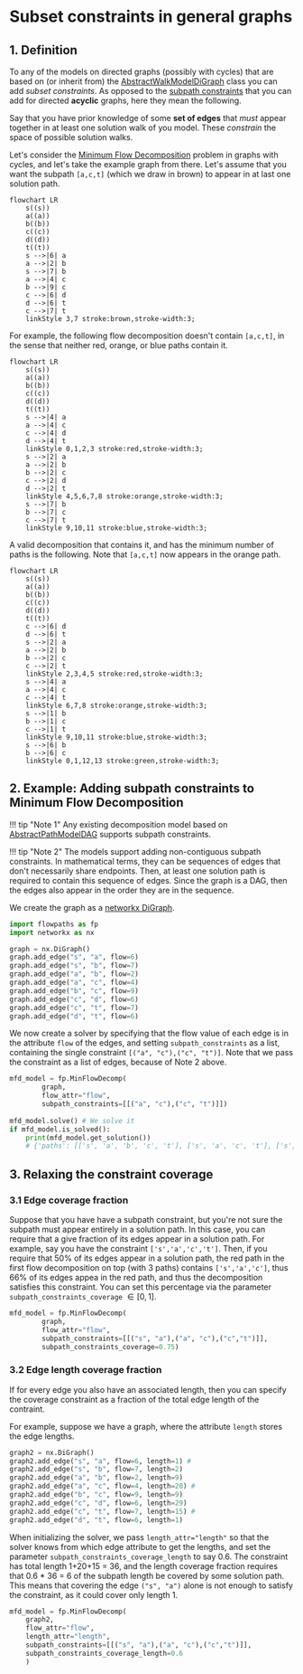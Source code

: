 # Subset constraints in general graphs

## 1. Definition

To any of the models on directed graphs (possibly with cycles) that are based on (or inherit from) the [AbstractWalkModelDiGraph](abstract-walk-model.md) class you can add *subset constraints*. As opposed to the [subpath constraints](subpath-constraints.md) that you can add for directed **acyclic** graphs, here they mean the following.

Say that you have prior knowledge of some **set of edges** that *must* appear together in at least one solution walk of you model. These *constrain* the space of possible solution walks.

Let's consider the [Minimum Flow Decomposition](minimum-flow-decomposition-cycles.md) problem in graphs with cycles, and let's take the example graph from there. Let's assume that you want the subpath `[a,c,t]` (which we draw in brown) to appear in at last one solution path. 

``` mermaid
flowchart LR
    s((s))
    a((a))
    b((b))
    c((c))
    d((d))
    t((t))
    s -->|6| a
    a -->|2| b
    s -->|7| b
    a -->|4| c
    b -->|9| c
    c -->|6| d
    d -->|6| t
    c -->|7| t
    linkStyle 3,7 stroke:brown,stroke-width:3;
```

For example, the following flow decomposition doesn't contain `[a,c,t]`, in the sense that neither red, orange, or blue paths contain it.

``` mermaid
flowchart LR
    s((s))
    a((a))
    b((b))
    c((c))
    d((d))
    t((t))
    s -->|4| a
    a -->|4| c
    c -->|4| d
    d -->|4| t
    linkStyle 0,1,2,3 stroke:red,stroke-width:3;
    s -->|2| a
    a -->|2| b
    b -->|2| c
    c -->|2| d
    d -->|2| t
    linkStyle 4,5,6,7,8 stroke:orange,stroke-width:3;
    s -->|7| b
    b -->|7| c
    c -->|7| t
    linkStyle 9,10,11 stroke:blue,stroke-width:3;
```

A valid decomposition that contains it, and has the minimum number of paths is the following. Note that `[a,c,t]` now appears in the orange path.

``` mermaid
flowchart LR
    s((s))
    a((a))
    b((b))
    c((c))
    d((d))
    t((t))
    c -->|6| d
    d -->|6| t
    s -->|2| a
    a -->|2| b
    b -->|2| c
    c -->|2| t
    linkStyle 2,3,4,5 stroke:red,stroke-width:3;
    s -->|4| a
    a -->|4| c
    c -->|4| t
    linkStyle 6,7,8 stroke:orange,stroke-width:3;
    s -->|1| b
    b -->|1| c
    c -->|1| t
    linkStyle 9,10,11 stroke:blue,stroke-width:3;
    s -->|6| b
    b -->|6| c
    linkStyle 0,1,12,13 stroke:green,stroke-width:3;
```

## 2. Example: Adding subpath constraints to Minimum Flow Decomposition

!!! tip "Note 1"
    Any existing decomposition model based on [AbstractPathModelDAG](abstract-path-model.md) supports subpath constraints.

!!! tip "Note 2" 
    The models support adding non-contiguous subpath constraints. In mathematical terms, they can be sequences of edges that don't necessarily share endpoints. Then, at least one solution path is required to contain this sequence of edges. Since the graph is a DAG, then the edges also appear in the order they are in the sequence.


We create the graph as a [networkx DiGraph](https://networkx.org/documentation/stable/reference/classes/digraph.html).

``` python
import flowpaths as fp
import networkx as nx

graph = nx.DiGraph()
graph.add_edge("s", "a", flow=6)
graph.add_edge("s", "b", flow=7)
graph.add_edge("a", "b", flow=2)
graph.add_edge("a", "c", flow=4)
graph.add_edge("b", "c", flow=9)
graph.add_edge("c", "d", flow=6)
graph.add_edge("c", "t", flow=7)
graph.add_edge("d", "t", flow=6)
```

We now create a solver by specifying that the flow value of each edge is in the attribute `flow` of the edges, and setting `subpath_constraints` as a list, containing the single constraint `[("a", "c"),("c", "t")]`. Note that we pass the constraint as a list of edges, because of Note 2 above.

``` python
mfd_model = fp.MinFlowDecomp(
        graph, 
        flow_attr="flow", 
        subpath_constraints=[[("a", "c"),("c", "t")]])
        
mfd_model.solve() # We solve it
if mfd_model.is_solved():
    print(mfd_model.get_solution())
    # {'paths': [['s', 'a', 'b', 'c', 't'], ['s', 'a', 'c', 't'], ['s', 'b', 'c', 't'], ['s', 'b', 'c', 'd', 't']], 'weights': [2.0, 4.0, 1.0, 6.0]}
```

## 3. Relaxing the constraint coverage

### 3.1 Edge coverage fraction

Suppose that you have have a subpath constraint, but you're not sure the subpath must appear entirely in a solution path. In this case, you can require that a give fraction of its edges appear in a solution path. For example, say you have the constraint `['s','a','c','t']`. Then, if you require that 50% of its edges appear in a solution path, the red path in the first flow decomposition on top (with 3 paths) contains `['s','a','c']`, thus 66% of its edges appea in the red path, and thus the decomposition satisfies this constraint. You can set this percentage via the parameter `subpath_constraints_coverage` $\in [0,1]$.

``` python
mfd_model = fp.MinFlowDecomp(
        graph, 
        flow_attr="flow", 
        subpath_constraints=[[("s", "a"),("a", "c"),("c","t")]], 
        subpath_constraints_coverage=0.75)
```

### 3.2 Edge length coverage fraction

If for every edge you also have an associated length, then you can specify the coverage constraint as a fraction of the total edge length of the contraint.

For example, suppose we have a graph, where the attribute `length` stores the edge lengths.

``` python
graph2 = nx.DiGraph()
graph2.add_edge("s", "a", flow=6, length=1) #
graph2.add_edge("s", "b", flow=7, length=2)
graph2.add_edge("a", "b", flow=2, length=9)
graph2.add_edge("a", "c", flow=4, length=20) #
graph2.add_edge("b", "c", flow=9, length=9)
graph2.add_edge("c", "d", flow=6, length=29)
graph2.add_edge("c", "t", flow=7, length=15) #
graph2.add_edge("d", "t", flow=6, length=1)
```

When initializing the solver, we pass `length_attr="length"` so that the solver knows from which edge attribute to get the lengths, and set the parameter `subpath_constraints_coverage_length` to say 0.6. The constraint has total length 1+20+15 = 36, and the length coverage fraction requires that 0.6 * 36 = 6 of the subpath length be covered by some solution path. This means that covering the edge `("s", "a")` alone is not enough to satisfy the constraint, as it could cover only length 1.

``` python
mfd_model = fp.MinFlowDecomp(
    graph2, 
    flow_attr="flow", 
    length_attr="length", 
    subpath_constraints=[[("s", "a"),("a", "c"),("c","t")]], 
    subpath_constraints_coverage_length=0.6
    )
```